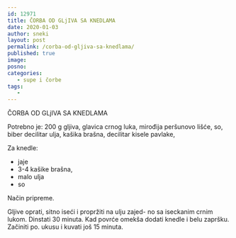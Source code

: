 ```yaml
---
id: 12971
title: ČORBA OD GLjIVA SA KNEDLAMA
date: 2020-01-03
author: sneki
layout: post
permalink: /corba-od-gljiva-sa-knedlama/
published: true
image: 
posno: 
categories:
   - supe i čorbe
tags:
   -
---
```

ČORBA OD GLjIVA SA KNEDLAMA

Potrebno je:
200 g gljiva,
glavica crnog luka, 
mirođija peršunovo lišće, so, biber
decilitar ulja, 
kašika brašna,
decilitar kisele pavlake,

Za knedle:
* jaje
* 3-4 kašike brašna,
* malo ulja
* so

Način pripreme.

Gljive oprati, sitno iseći i propržiti na ulju zajed-
no sa iseckanim crnim lukom. Dinstati 30 minuta. Kad
povrće omekša dodati knedle i belu zapršku. Začiniti po.
ukusu i kuvati još 15 minuta.


  

